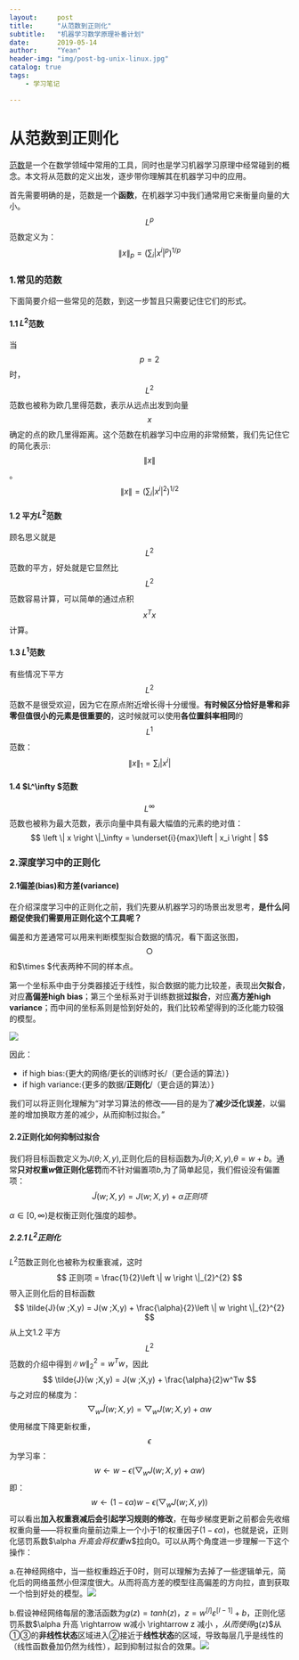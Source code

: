 ```yaml
---
layout:     post
title:      "从范数到正则化"
subtitle:   "机器学习数学原理补番计划"
date:       2019-05-14 
author:     "Yean"
header-img: "img/post-bg-unix-linux.jpg"
catalog: true
tags:
    - 学习笔记

---
```


# 从范数到正则化



[范数](https://zh.wikipedia.org/wiki/%E8%8C%83%E6%95%B0)是一个在数学领域中常用的工具，同时也是学习机器学习原理中经常碰到的概念。本文将从范数的定义出发，逐步带你理解其在机器学习中的应用。

首先需要明确的是，范数是一个**函数**，在机器学习中我们通常用它来衡量向量的大小。$$L^p​$$范数定义为：
$$
\left \| x \right \|_p = \left ( \sum_{i}\left | x^i \right |^p \right )^{1/p}
$$

### 1.常见的范数

下面简要介绍一些常见的范数，到这一步暂且只需要记住它们的形式。

#### 1.1 $L^2$范数

当$$p = 2$$时，$$L^2$$范数也被称为欧几里得范数，表示从远点出发到向量$$x$$确定的点的欧几里得距离。这个范数在机器学习中应用的非常频繁，我们先记住它的简化表示:$$\left \| x \right \|$$。
$$
\left \| x \right \| = \left ( \sum_{i}\left | x^i \right |^2 \right )^{1/2}
$$

#### 1.2 平方$L^2$范数

顾名思义就是$$L^2​$$范数的平方，好处就是它显然比$$L^2​$$范数容易计算，可以简单的通过点积$$x^Tx​$$计算。

#### 1.3 $L^1$范数

有些情况下平方$$L^2$$范数不是很受欢迎，因为它在原点附近增长得十分缓慢。**有时候区分恰好是零和非零但值很小的元素是很重要的**，这时候就可以使用**各位置斜率相同**的$$L^1$$范数：
$$
\left \| x \right \|_1 =   \sum_{i}\left | x^i \right |
$$

#### 1.4 $L^\infty $范数

$$L^\infty $$范数也被称为最大范数，表示向量中具有最大幅值的元素的绝对值：
$$
\left \| x \right \|_\infty  = \underset{i}{max}\left | x_i \right |
$$


### 2.深度学习中的正则化

#### 2.1偏差(bias)和方差(variance)

在介绍深度学习中的正则化之前，我们先要从机器学习的场景出发思考，**是什么问题促使我们需要用正则化这个工具呢？​**

偏差和方差通常可以用来判断模型拟合数据的情况，看下面这张图，$$\bigcirc $$和$\times $代表两种不同的样本点。

第一个坐标系中由于分类器接近于线性，拟合数据的能力比较差，表现出**欠拟合**，对应**高偏差high bias**；第三个坐标系对于训练数据**过拟合**，对应**高方差high variance**；而中间的坐标系则是恰到好处的，我们比较希望得到的泛化能力较强的模型。

![](https://upload-images.jianshu.io/upload_images/1083955-b10130b80ea9ae5a.PNG?imageMogr2/auto-orient/strip%7CimageView2/2/w/1240)

因此：

* if high bias:{更大的网络/更长的训练时长/（更合适的算法）}
* if high variance:{更多的数据/**正则化**/（更合适的算法）}

我们可以将正则化理解为“对学习算法的修改——目的是为了**减少泛化误差**，以偏差的增加换取方差的减少，从而抑制过拟合。”

#### 2.2正则化如何抑制过拟合

我们将目标函数定义为$J(\theta ;X,y)$,正则化后的目标函数为$\tilde{J}(\theta ;X,y)$,$\theta = w + b$。通常**只对权重$w$做正则化惩罚**而不针对偏置项$b$,为了简单起见，我们假设没有偏置项：
$$
\tilde{J}(w ;X,y) = J(w ;X,y) + \alpha 正则项
$$

$\alpha \in [0,\infty)$是权衡正则化强度的超参。

##### 2.2.1 $L^2$正则化

$L^2​$范数正则化也被称为权重衰减，这时
$$
正则项 = \frac{1}{2}\left \| w \right \|_{2}^{2}
$$
带入正则化后的目标函数
$$
\tilde{J}(w ;X,y) = J(w ;X,y) +  \frac{\alpha}{2}\left \| w \right \|_{2}^{2}
$$
从上文1.2 平方$$L^2​$$范数的介绍中得到$\left \| w \right \|_{2}^{2} = w^Tw​$，因此
$$
\tilde{J}(w ;X,y) = J(w ;X,y) +  \frac{\alpha}{2}w^Tw
$$
与之对应的梯度为：
$$
\bigtriangledown _w\tilde{J}(w ;X,y) = \bigtriangledown _wJ(w ;X,y) + \alpha w
$$
使用梯度下降更新权重，$$\epsilon $$为学习率：
$$
w\leftarrow w - \epsilon (\bigtriangledown _wJ(w ;X,y) + \alpha w)
$$
即：
$$
w\leftarrow (1-\epsilon \alpha)w -  \epsilon(\bigtriangledown _wJ(w ;X,y) )
$$
可以看出**加入权重衰减后会引起学习规则的修改**，在每步梯度更新之前都会先收缩权重向量——将权重向量前边乘上一个小于1的权重因子$(1-\epsilon\alpha)$，也就是说，正则化惩罚系数$\alpha $升高会将权重$w$拉向0。可以从两个角度进一步理解一下这个操作：

a.在神经网络中，当一些权重趋近于0时，则可以理解为去掉了一些逻辑单元，简化后的网络虽然小但深度很大。从而将高方差的模型往高偏差的方向拉，直到获取一个恰到好处的模型。![](https://upload-images.jianshu.io/upload_images/1083955-86856006464d63cc.PNG?imageMogr2/auto-orient/strip%7CimageView2/2/w/1240)

b.假设神经网络每层的激活函数为$g(z) = tanh(z)$，$z = w^{[l] }\varepsilon^{[l-1] }+b$，正则化惩罚系数$\alpha 升高 \rightarrow w减小 \rightarrow z 减小 $，从而使得$g(z)$从①③的**非线性状态**区域进入②接近于**线性状态**的区域，导致每层几乎是线性的（线性函数叠加仍然为线性），起到抑制过拟合的效果。![](https://upload-images.jianshu.io/upload_images/1083955-832fefa13ad08bc0.png?imageMogr2/auto-orient/strip%7CimageView2/2/w/1240)
